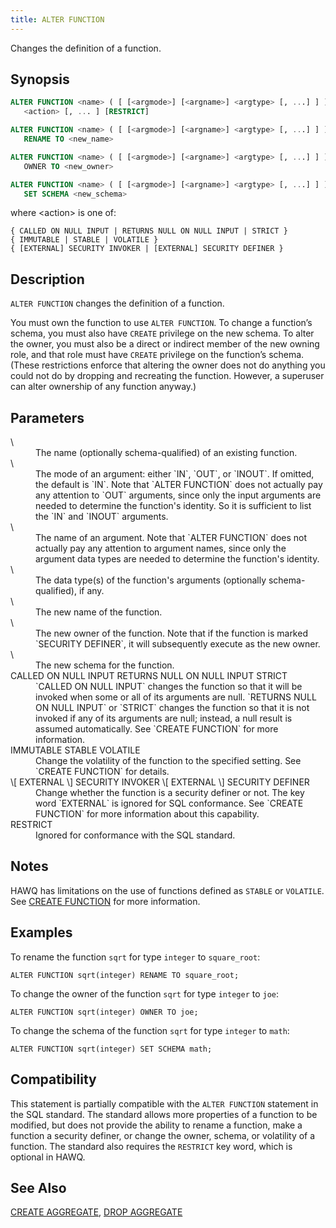 ```yaml
---
title: ALTER FUNCTION
---
```


<!--
Licensed to the Apache Software Foundation (ASF) under one
or more contributor license agreements.  See the NOTICE file
distributed with this work for additional information
regarding copyright ownership.  The ASF licenses this file
to you under the Apache License, Version 2.0 (the
"License"); you may not use this file except in compliance
with the License.  You may obtain a copy of the License at

  http://www.apache.org/licenses/LICENSE-2.0

Unless required by applicable law or agreed to in writing,
software distributed under the License is distributed on an
"AS IS" BASIS, WITHOUT WARRANTIES OR CONDITIONS OF ANY
KIND, either express or implied.  See the License for the
specific language governing permissions and limitations
under the License.
-->

Changes the definition of a function.

## Synopsis<a id="alterfunction__section2"></a>

``` sql
ALTER FUNCTION <name> ( [ [<argmode>] [<argname>] <argtype> [, ...] ] )
   <action> [, ... ] [RESTRICT]

ALTER FUNCTION <name> ( [ [<argmode>] [<argname>] <argtype> [, ...] ] )
   RENAME TO <new_name>

ALTER FUNCTION <name> ( [ [<argmode>] [<argname>] <argtype> [, ...] ] )
   OWNER TO <new_owner>

ALTER FUNCTION <name> ( [ [<argmode>] [<argname>] <argtype> [, ...] ] )
   SET SCHEMA <new_schema>

```

where \<action\> is one of:

```pre
{ CALLED ON NULL INPUT | RETURNS NULL ON NULL INPUT | STRICT }
{ IMMUTABLE | STABLE | VOLATILE }
{ [EXTERNAL] SECURITY INVOKER | [EXTERNAL] SECURITY DEFINER }
```

## Description<a id="desc"></a>

`ALTER FUNCTION` changes the definition of a function. 

You must own the function to use `ALTER FUNCTION`. To change a function’s schema, you must also have `CREATE` privilege on the new schema. To alter the owner, you must also be a direct or indirect member of the new owning role, and that role must have `CREATE` privilege on the function’s schema. (These restrictions enforce that altering the owner does not do anything you could not do by dropping and recreating the function. However, a superuser can alter ownership of any function anyway.)

## Parameters<a id="alterfunction__section4"></a>

<dt> \<name\>  </dt>
<dd>The name (optionally schema-qualified) of an existing function.</dd>

<dt>\<argmode\>  </dt>
<dd>The mode of an argument: either `IN`, `OUT`, or `INOUT`. If omitted, the default is `IN`. Note that `ALTER FUNCTION` does not actually pay any attention to `OUT` arguments, since only the input arguments are needed to determine the function's identity. So it is sufficient to list the `IN` and `INOUT` arguments.</dd>

<dt> \<argname\>  </dt>
<dd>The name of an argument. Note that `ALTER FUNCTION` does not actually pay any attention to argument names, since only the argument data types are needed to determine the function's identity.</dd>

<dt> \<argtype\>  </dt>
<dd>The data type(s) of the function's arguments (optionally schema-qualified), if any.</dd>

<dt> \<new\_name\>  </dt>
<dd>The new name of the function.</dd>

<dt> \<new\_owner\>  </dt>
<dd>The new owner of the function. Note that if the function is marked `SECURITY DEFINER`, it will subsequently execute as the new owner.</dd>

<dt> \<new\_schema\>  </dt>
<dd>The new schema for the function.</dd>

<dt>CALLED ON NULL INPUT  
RETURNS NULL ON NULL INPUT  
STRICT  </dt>
<dd>`CALLED ON NULL INPUT` changes the function so that it will be invoked when some or all of its arguments are null. `RETURNS NULL ON NULL                      INPUT` or `STRICT` changes the function so that it is not invoked if any of its arguments are null; instead, a null result is assumed automatically. See `CREATE FUNCTION` for more information.</dd>

<dt>IMMUTABLE  
STABLE  
VOLATILE  </dt>
<dd>Change the volatility of the function to the specified setting. See `CREATE FUNCTION` for details.</dd>

<dt>\[ EXTERNAL \] SECURITY INVOKER  
\[ EXTERNAL \] SECURITY DEFINER  </dt>
<dd>Change whether the function is a security definer or not. The key word `EXTERNAL` is ignored for SQL conformance. See `CREATE                      FUNCTION` for more information about this capability.</dd>

<dt>RESTRICT  </dt>
<dd>Ignored for conformance with the SQL standard.</dd>

## Notes<a id="notes"></a>

HAWQ has limitations on the use of functions defined as `STABLE` or `VOLATILE`. See [CREATE FUNCTION](CREATE-FUNCTION.html) for more information.

## Examples<a id="alterfunction__section6"></a>

To rename the function `sqrt` for type `integer` to `square_root`:

``` pre
ALTER FUNCTION sqrt(integer) RENAME TO square_root;
```

To change the owner of the function `sqrt` for type `integer` to `joe`:

``` pre
ALTER FUNCTION sqrt(integer) OWNER TO joe;
```

To change the schema of the function `sqrt` for type `integer` to `math`:

``` pre
ALTER FUNCTION sqrt(integer) SET SCHEMA math;
```

## Compatibility<a id="compat"></a>

This statement is partially compatible with the `ALTER FUNCTION` statement in the SQL standard. The standard allows more properties of a function to be modified, but does not provide the ability to rename a function, make a function a security definer, or change the owner, schema, or volatility of a function. The standard also requires the `RESTRICT` key word, which is optional in HAWQ.

## See Also<a id="see"></a>

[CREATE AGGREGATE](CREATE-AGGREGATE.html), [DROP AGGREGATE](DROP-AGGREGATE.html)
